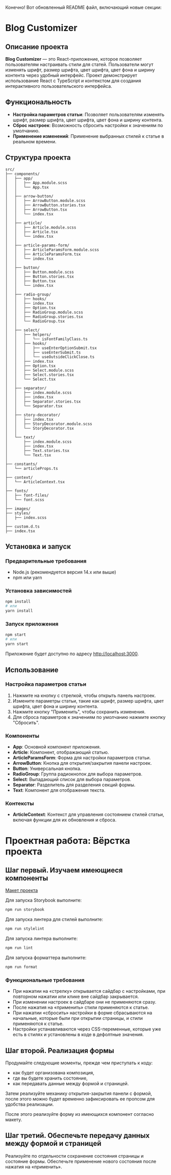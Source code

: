 Конечно! Вот обновленный README файл, включающий новые секции:

# Blog Customizer

## Описание проекта

**Blog Customizer** — это React-приложение, которое позволяет пользователям настраивать стили для статей. Пользователи могут изменять шрифт, размер шрифта, цвет шрифта, цвет фона и ширину контента через удобный интерфейс. Проект демонстрирует использование React с TypeScript и контекстом для создания интерактивного пользовательского интерфейса.

## Функциональность

- **Настройка параметров статьи**: Позволяет пользователям изменять шрифт, размер шрифта, цвет шрифта, цвет фона и ширину контента.
- **Сброс настроек**: Возможность сбросить настройки к значениям по умолчанию.
- **Применение изменений**: Применение выбранных стилей к статье в реальном времени.

## Структура проекта

```plaintext
src/
├── components/
│   ├── app/
│   │   ├── App.module.scss
│   │   └── App.tsx
│   │
│   ├── arrow-button/
│   │   ├── ArrowButton.module.scss
│   │   ├── ArrowButton.stories.tsx
│   │   ├── ArrowButton.tsx
│   │   └── index.tsx
│   │
│   ├── article/
│   │   ├── Article.module.scss
│   │   ├── Article.tsx
│   │   └── index.tsx
│   │
│   ├── article-params-form/
│   │   ├── ArticleParamsForm.module.scss
│   │   ├── ArticleParamsForm.tsx
│   │   └── index.tsx
│   │
│   ├── button/
│   │   ├── Button.module.scss
│   │   ├── Button.stories.tsx
│   │   ├── Button.tsx
│   │   └── index.tsx
│   │
│   ├── radio-group/
│   │   ├── hooks/
│   │   ├── index.tsx
│   │   ├── Option.tsx
│   │   ├── RadioGroup.module.scss
│   │   ├── RadioGroup.stories.tsx
│   │   └── RadioGroup.tsx
│   │
│   ├── select/
│   │   ├── helpers/
│   │   │   └── isFontFamilyClass.ts
│   │   ├── hooks/
│   │   │   ├── useEnterOptionSubmit.tsx
│   │   │   ├── useEnterSubmit.ts
│   │   │   └── useOutsideClickClose.ts
│   │   ├── index.tsx
│   │   ├── Option.tsx
│   │   ├── Select.module.scss
│   │   ├── Select.stories.tsx
│   │   └── Select.tsx
│   │
│   ├── separator/
│   │   ├── index.module.scss
│   │   ├── index.tsx
│   │   ├── Separator.stories.tsx
│   │   └── Separator.tsx
│   │
│   ├── story-decorator/
│   │   ├── index.tsx
│   │   ├── StoryDecorator.module.scss
│   │   └── StoryDecorator.tsx
│   │
│   └── text/
│       ├── index.module.scss
│       ├── index.tsx
│       ├── Text.stories.tsx
│       └── Text.tsx
│
├── constants/
│   └── articleProps.ts
│
├── context/
│   └── ArticleContext.tsx
│
├── fonts/
│   ├── font-files/
│   └── font.scss
│
├── images/
├── styles/
│   ├── index.scss
│
├── custom.d.ts
├── index.tsx
```

## Установка и запуск

### Предварительные требования

- Node.js (рекомендуется версия 14.x или выше)
- npm или yarn

### Установка зависимостей

```bash
npm install
# или
yarn install
```

### Запуск приложения

```bash
npm start
# или
yarn start
```

Приложение будет доступно по адресу [http://localhost:3000](http://localhost:3000).

## Использование

### Настройка параметров статьи

1. Нажмите на кнопку с стрелкой, чтобы открыть панель настроек.
2. Измените параметры статьи, такие как шрифт, размер шрифта, цвет шрифта, цвет фона и ширину контента.
3. Нажмите кнопку "Применить", чтобы сохранить изменения.
4. Для сброса параметров к значениям по умолчанию нажмите кнопку "Сбросить".

### Компоненты

- **App**: Основной компонент приложения.
- **Article**: Компонент, отображающий статью.
- **ArticleParamsForm**: Форма для настройки параметров статьи.
- **ArrowButton**: Кнопка для открытия/закрытия панели настроек.
- **Button**: Универсальная кнопка.
- **RadioGroup**: Группа радиокнопок для выбора параметров.
- **Select**: Выпадающий список для выбора параметров.
- **Separator**: Разделитель для разделения секций формы.
- **Text**: Компонент для отображения текста.

### Контексты

- **ArticleContext**: Контекст для управления состоянием стилей статьи, включая функции для их обновления и сброса.

# Проектная работа: Вёрстка проекта

## Шаг первый. Изучаем имеющиеся компоненты

[Макет проекта](https://www.figma.com/design/FEeiiGLOsE7ktXbPpBxYoD/Custom-dropdown?node-id=0-1&t=CdFfveK8VLCdElmh-0)

Для запуска Storybook выполните:

```bash
npm run storybook
```

Для запуска линтера для стилей выполните:

```bash
npm run stylelint
```

Для запуска линтера выполните:

```bash
npm run lint
```

Для запуска форматтера выполните:

```bash
npm run format
```

### Функциональные требования

- При нажатии на «стрелку» открывается сайдбар с настройками, при повторном нажатии или клике вне сайдбар закрывается.
- При изменении настроек в сайдбаре они не применяются сразу.
- После нажатия на «применить» стили применяются к статье.
- При нажатии «сбросить» настройки в форме сбрасываются на начальные, которые были при открытии страницы, и стили применяются к статье.
- Настройки устанавливаются через CSS-переменные, которые уже есть в стилях и установлены в коде в дефолтные значения.

## Шаг второй. Реализация формы

Продумайте следующие моменты, прежде чем приступать к коду:

- как будет организована композиция,
- где вы будете хранить состояние,
- как передавать данные между формой и страницей.

Затем реализуйте механику открытия-закрытия панели с формой, после этого можно будет временно зафиксировать ее пропсом для удобства реализации.

После этого реализуйте форму из имеющихся компонент согласно макету.

## Шаг третий. Обеспечьте передачу данных между формой и страницей

Реализуйте по отдельности сохранение состояния страницы и состояние формы. Обеспечьте применение нового состояния после нажатия на «применить».
